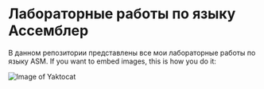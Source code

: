 # Лабораторные работы по языку Ассемблер
В данном репозитории представлены все мои лабораторные работы по языку ASM.
If you want to embed images, this is how you do it:

![Image of Yaktocat](https://octodex.github.com/images/yaktocat.png)
